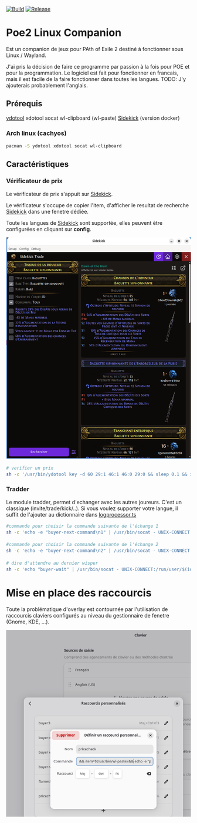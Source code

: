 [![Build](https://github.com/mmaura/poe2linuxcompanion/actions/workflows/build.yml/badge.svg)](https://github.com/mmaura/poe2linuxcompanion/actions/workflows/build.yml)
[![Release](https://github.com/mmaura/poe2linuxcompanion/actions/workflows/release.yml/badge.svg?event=release)](https://github.com/mmaura/poe2linuxcompanion/actions/workflows/release.yml)

# Poe2 Linux Companion

Est un companion de jeux pour PAth of Exile 2 destiné à fonctionner sous Linux / Wayland.

J'ai pris la décision de faire ce programme par passion à la fois pour POE et pour la programmation. Le logiciel est fait pour fonctionner en francais, mais il est facile de la faire fonctionner dans toutes les langues.
TODO: J'y ajouterais probablement l'anglais.

## Prérequis

[ydotool](https://github.com/ReimuNotMoe/ydotool)
xdotool
socat
wl-clipboard (wl-paste)
[Sidekick](https://sidekick-poe.github.io/) (version docker)

### Arch linux (cachyos)

```sh
pacman -S ydotool xdotool socat wl-clipboard

```

## Caractéristiques

### Vérificateur de prix

Le vérificateur de prix s'appuit sur [Sidekick](https://sidekick-poe.github.io/).

Le vérificateur s'occupe de copier l'item, d'afficher le resultat de recherche [Sidekick](https://sidekick-poe.github.io/) dans une fenetre dédiée.

Toute les langues de [Sidekick](https://sidekick-poe.github.io/) sont supportée, elles peuvent être configurées en cliquant sur **config**.

![image](doc/image.png)

```sh
# verifier un prix
sh -c '/usr/bin/ydotool key -d 60 29:1 46:1 46:0 29:0 && sleep 0.1 && item=$(/usr/bin/wl-paste) && echo -e "pricecheck\n$item" | /usr/bin/socat - UNIX-CONNECT:/run/user/$(id -u)/poe2linuxcompanion.socket'
```

### Tradder

Le module tradder, permet d'echanger avec les autres joureurs. C'est un classique (invite/trade/kick/..).
Si vous voulez supporter votre langue, il suffit de l'ajouter au dictionnaire dans [logprocessor.ts](electron/main/components/logprocessor.ts)

```sh
#commande pour choisir la commande suivante de l'échange 1
sh -c 'echo -e "buyer-next-command\n1" | /usr/bin/socat - UNIX-CONNECT:/run/user/$(id -u)/poe2linuxcompanion.socket'

#commande pour choisir la commande suivante de l'échange 2
sh -c 'echo -e "buyer-next-command\n2" | /usr/bin/socat - UNIX-CONNECT:/run/user/$(id -u)/poe2linuxcompanion.socket'

# dire d'attendre au dernier wisper
sh -c 'echo "buyer-wait" | /usr/bin/socat - UNIX-CONNECT:/run/user/$(id -u)/poe2linuxcompanion.socket'
```

# Mise en place des raccourcis

Toute la problématique d'overlay est contournée par l'utilisation de raccourcis claviers configurés au niveau du gestionnaire de fenetre (Gnome, KDE, ...).

![shortcut](doc/shortcut.png)
